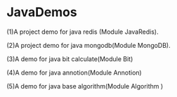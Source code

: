 # JavaDemos
(1)A project demo for java redis (Module JavaRedis).

(2)A project demo for java mongodb(Module MongoDB).

(3)A demo for java bit calculate(Module Bit)

(4)A demo for java annotion(Module Annotion)

(5)A demo for java base algorithm(Module Algorithm )
